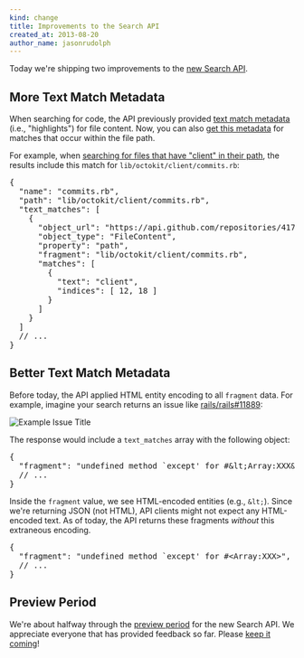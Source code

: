 ```yaml
---
kind: change
title: Improvements to the Search API
created_at: 2013-08-20
author_name: jasonrudolph
---
```


Today we're shipping two improvements to the [new Search API][original-search-api-announcement].

## More Text Match Metadata

When searching for code, the API previously provided [text match metadata][text-matches] (i.e., "highlights") for file content.
Now, you can also [get this metadata][code-text-matches] for matches that occur within the file path.

For example, when [searching for files that have "client" in their path][example-path-search], the results include this match for `lib/octokit/client/commits.rb`:

<pre class="json">
{
  "name": "commits.rb",
  "path": "lib/octokit/client/commits.rb",
  "text_matches": [
    {
      "object_url": "https://api.github.com/repositories/417862/contents/lib/octokit/client/commits.rb?ref=8d487ab06ccef463aa9f5412a56f1a2f1fa4dc88",
      "object_type": "FileContent",
      "property": "path",
      "fragment": "lib/octokit/client/commits.rb",
      "matches": [
        {
          "text": "client",
          "indices": [ 12, 18 ]
        }
      ]
    }
  ]
  // ...
}
</pre>

## Better Text Match Metadata

Before today, the API applied HTML entity encoding to all `fragment` data.
For example, imagine your search returns an issue like [rails/rails#11889][example-issue]:

![Example Issue Title](https://f.cloud.github.com/assets/2988/994632/a84f2888-09af-11e3-9417-4bd92f1f1ed6.png)

The response would include a `text_matches` array with the following object:

<pre class="json">
{
  "fragment": "undefined method `except' for #&amp;lt;Array:XXX&amp;gt;",
  // ...
}
</pre>

Inside the `fragment` value, we see HTML-encoded entities (e.g., `&lt;`).
Since we're returning JSON (not HTML), API clients might not expect any HTML-encoded text.
As of today, the API returns these fragments _without_ this extraneous encoding.

<pre class="json">
{
  "fragment": "undefined method `except' for #&lt;Array:XXX&gt;",
  // ...
}
</pre>

## Preview Period

We're about halfway through the [preview period][preview-period] for the new Search API.
We appreciate everyone that has provided feedback so far. Please [keep it coming][contact]!

[contact]: https://github.com/contact?form[subject]=New+Search+API
[code-text-matches]: /v3/search/#highlighting-code-search-results
[example-issue]: https://github.com/rails/rails/issues/11889
[example-path-search]: https://github.com/search?q=%40octokit%2Foctokit.rb+in%3Apath+client&type=Code
[original-search-api-announcement]: /changes/2013-07-19-preview-the-new-search-api/
[preview-period]: /changes/2013-07-19-preview-the-new-search-api/#preview-period
[text-matches]: /v3/search/#text-match-metadata
